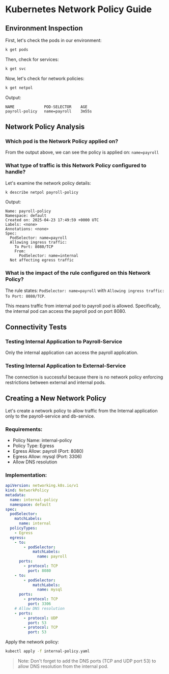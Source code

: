 # Kubernetes Network Policy Guide

## Environment Inspection

First, let's check the pods in our environment:

```bash
k get pods
```

Then, check for services:

```bash
k get svc
```

Now, let's check for network policies:

```bash
k get netpol
```

Output:

```
NAME             POD-SELECTOR    AGE
payroll-policy   name=payroll    3m55s
```

## Network Policy Analysis

### Which pod is the Network Policy applied on?

From the output above, we can see the policy is applied on: `name=payroll`

### What type of traffic is this Network Policy configured to handle?

Let's examine the network policy details:

```bash
k describe netpol payroll-policy
```

Output:

```
Name: payroll-policy
Namespace: default
Created on: 2025-04-23 17:49:59 +0000 UTC
Labels: <none>
Annotations: <none>
Spec:
  PodSelector: name=payroll
  Allowing ingress traffic:
    To Port: 8080/TCP
    From:
      PodSelector: name=internal
  Not affecting egress traffic
```

### What is the impact of the rule configured on this Network Policy?

The rule states: `PodSelector: name=payroll` with `Allowing ingress traffic: To Port: 8080/TCP`.

This means traffic from internal pod to payroll pod is allowed. Specifically, the internal pod can access the payroll pod on port 8080.

## Connectivity Tests

### Testing Internal Application to Payroll-Service

Only the internal application can access the payroll application.

### Testing Internal Application to External-Service

The connection is successful because there is no network policy enforcing restrictions between external and internal pods.

## Creating a New Network Policy

Let's create a network policy to allow traffic from the Internal application only to the payroll-service and db-service.

### Requirements:

- Policy Name: internal-policy
- Policy Type: Egress
- Egress Allow: payroll (Port: 8080)
- Egress Allow: mysql (Port: 3306)
- Allow DNS resolution

### Implementation:

```yaml
apiVersion: networking.k8s.io/v1
kind: NetworkPolicy
metadata:
  name: internal-policy
  namespace: default
spec:
  podSelector:
    matchLabels:
      name: internal
  policyTypes:
    - Egress
  egress:
    - to:
        - podSelector:
            matchLabels:
              name: payroll
      ports:
        - protocol: TCP
          port: 8080
    - to:
        - podSelector:
            matchLabels:
              name: mysql
      ports:
        - protocol: TCP
          port: 3306
    # Allow DNS resolution
    - ports:
        - protocol: UDP
          port: 53
        - protocol: TCP
          port: 53
```

Apply the network policy:

```bash
kubectl apply -f internal-policy.yaml
```

> Note: Don't forget to add the DNS ports (TCP and UDP port 53) to allow DNS resolution from the internal pod.
